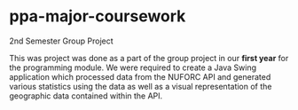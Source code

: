 # ppa-major-coursework
2nd Semester Group Project

This was project was done as a part of the group project in our <b>first year</b> for the programming module. We were required to create a Java Swing 
application which processed data from the NUFORC API and generated various statistics using the data as well as a visual representation of the 
geographic data contained within the API. 

